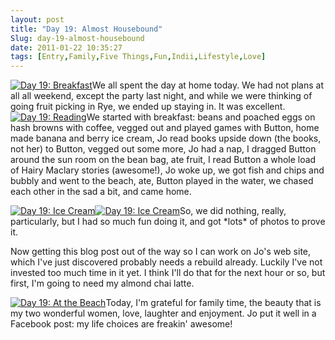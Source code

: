 ```yaml
---
layout: post
title: "Day 19: Almost Housebound"
Slug: day-19-almost-housebound
date: 2011-01-22 10:35:27
tags: [Entry,Family,Five Things,Fun,Indii,Lifestyle,Love]
---
```

[![](https://bendechrai.com/wp-content/uploads/2011/01/day19-breakfast-150x150.jpg "Day 19: Breakfast")](https://bendechrai.com/wp-content/uploads/2011/01/day19-breakfast.jpg)We all spent the day at home today. We had not plans at all all weekend, except the party last night, and while we were thinking of going fruit picking in Rye, we ended up staying in. It was excellent. [![](https://bendechrai.com/wp-content/uploads/2011/01/day19-reading-150x150.jpg "Day 19: Reading")](https://bendechrai.com/wp-content/uploads/2011/01/day19-reading.jpg)We started with breakfast: beans and poached eggs on hash browns with coffee, vegged out and played games with Button, home made banana and berry ice cream, Jo read books upside down (the books, not her) to Button, vegged out some more, Jo had a nap, I dragged Button around the sun room on the bean bag, ate fruit, I read Button a whole load of Hairy Maclary stories (awesome!), Jo woke up, we got fish and chips and bubbly and went to the beach, ate, Button played in the water, we chased each other in the sad a bit, and came home.

[![](https://bendechrai.com/wp-content/uploads/2011/01/day19-icecream2-150x150.jpg "Day 19: Ice Cream")](https://bendechrai.com/wp-content/uploads/2011/01/day19-icecream2.jpg)[![](https://bendechrai.com/wp-content/uploads/2011/01/day19-icecream-150x150.jpg "Day 19: Ice Cream")](https://bendechrai.com/wp-content/uploads/2011/01/day19-icecream.jpg)So, we did nothing, really, particularly, but I had so much fun doing it, and got \*lots\* of photos to prove it.

Now getting this blog post out of the way so I can work on Jo's web site, which I've just discovered probably needs a rebuild already. Luckily I've not invested too much time in it yet. I think I'll do that for the next hour or so, but first, I'm going to need my almond chai latte.

[![](https://bendechrai.com/wp-content/uploads/2011/01/day19-beach1-150x150.jpg "Day 19: At the Beach")](https://bendechrai.com/wp-content/uploads/2011/01/day19-beach1.jpg)Today, I'm grateful for family time, the beauty that is my two wonderful women, love, laughter and enjoyment. Jo put it well in a Facebook post: my life choices are freakin' awesome!
